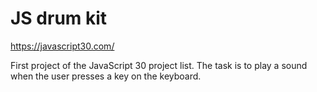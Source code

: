 # JS drum kit

https://javascript30.com/

First project of the JavaScript 30 project list. The task is to play a sound when the user presses a key on the keyboard.